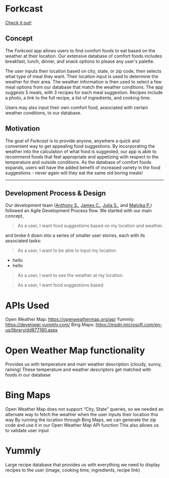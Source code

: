 # Forkcast

[Check it out!](https://forkcastfoods.github.io)

## Concept

The *Forkcast* app allows users to find comfort foods to eat based on the weather at their location. Our extensive database of comfort foods includes breakfast, lunch, dinner, and snack options to please any user's palette. 

The user inputs their location based on city, state, or zip code, then selects what type of meal they want. Their location input is used to determine the weather for their area. The weather information is then used to select a few meal options from our database that match the weather conditions. The app suggests 5 meals, with 3 recipes for each meal suggestion. Recipes include a photo, a link to the full recipe, a list of ingredients, and cooking time. 

Users may also input their own comfort food, associated with certain weather conditions, to our database. 

## Motivation

The goal of *Forkcast* is to provide anyone, anywhere a quick and convenient way to get appealing food suggestions. By incorporating the weather into the calculation of what food is suggested, our app is able to recommend foods that feel appropriate and appetizing with respect to the temperature and outside conditions. As the database of comfort foods expands, users will have the added benefit of increased variety in the food suggestions - never again will they eat the same old boring meals! 

---

## Development Process & Design

Our development team ([Anthony S.](https://github.com/ats89), [James C.](https://github.com/Faolun), [Julia S.](https://github.com/julesanne493), and [Malvika P.](https://github.com/malvikapchari)) followed an Agile Development Process flow. We started with our main concept, 

> As a user, I want food suggestions based on my location and weather.

and broke it down into a series of smaller user stories, each with its associated tasks:

> As a user, I want to be able to input my location.
  * hello
  * hello

> As a user, I want to see the weather at my location.

> As a user, I want food suggestions based 





# APIs Used
Open Weather Map: https://openweathermap.org/api
Yummly: https://developer.yummly.com/
Bing Maps: https://msdn.microsoft.com/en-us/library/dd877180.aspx

# Open Weather Map functionality
Provides us with temperature and main weather description (cloudy, sunny, raining)
These temperature and weather descriptors get matched with foods in our database

# Bing Maps
Open Weather Map does not support “City, State” queries, so we needed an alternate way to fetch the weather when the user inputs their location this way
By running the location through Bing Maps, we can generate the zip code and use it in our Open Weather Map API function
This also allows us to validate user input

# Yummly 
Large recipe database that provides us with everything we need to display recipes to the user (image, cooking time, ingredients, recipe link)

